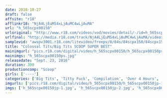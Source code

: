 ```yaml
---
date: 2018-10-27
draft: false
affsite: "r18"
afflinkr18: "NjA4LjEuMS4xLjAuMC4wLjAuMA"
url: "h_565scpx00150"
urloriginal: "http://www.r18.com/videos/vod/movies/detail/-/id=h_565scpx00150"
urlfinal: "http://media.r18.com/track/NjA4LjEuMS4xLjAuMC4wLjAuMA/videos/vod/movies/detail/-/id=h_565scpx00150"
samplevid: "awspv3001.r18.com/litevideo/freepv/8/84s/84scpx150/84scpx150_dmb_w.mp4"
title: "Colossal Tits/Big Tits SCOOP SUPER BEST"
mainimgurl: "pics.r18.com/digital/video/h_565scpx00150/h_565scpx00150ps.jpg"
mainimgs: "h_565scpx00150ps.jpg"
releasedate: "Sept. 23, 2016"
duration: 300
productioncomp: "Scoop"
girls: ['----']
categories: ['Big Tits', 'Titty Fuck', 'Compilation', 'Over 4 Hours', 'Hi-Def']
imgurls: ['pics.r18.com/digital/video/h_565scpx00150/h_565scpx00150jp-1.jpg', 'pics.r18.com/digital/video/h_565scpx00150/h_565scpx00150jp-2.jpg', 'pics.r18.com/digital/video/h_565scpx00150/h_565scpx00150jp-3.jpg', 'pics.r18.com/digital/video/h_565scpx00150/h_565scpx00150jp-4.jpg', 'pics.r18.com/digital/video/h_565scpx00150/h_565scpx00150jp-5.jpg', 'pics.r18.com/digital/video/h_565scpx00150/h_565scpx00150jp-6.jpg', 'pics.r18.com/digital/video/h_565scpx00150/h_565scpx00150jp-7.jpg', 'pics.r18.com/digital/video/h_565scpx00150/h_565scpx00150jp-8.jpg', 'pics.r18.com/digital/video/h_565scpx00150/h_565scpx00150jp-9.jpg', 'pics.r18.com/digital/video/h_565scpx00150/h_565scpx00150jp-10.jpg', 'pics.r18.com/digital/video/h_565scpx00150/h_565scpx00150jp-11.jpg', 'pics.r18.com/digital/video/h_565scpx00150/h_565scpx00150jp-12.jpg', 'pics.r18.com/digital/video/h_565scpx00150/h_565scpx00150jp-13.jpg', 'pics.r18.com/digital/video/h_565scpx00150/h_565scpx00150jp-14.jpg', 'pics.r18.com/digital/video/h_565scpx00150/h_565scpx00150jp-15.jpg', 'pics.r18.com/digital/video/h_565scpx00150/h_565scpx00150jp-16.jpg', 'pics.r18.com/digital/video/h_565scpx00150/h_565scpx00150jp-17.jpg', 'pics.r18.com/digital/video/h_565scpx00150/h_565scpx00150jp-18.jpg', 'pics.r18.com/digital/video/h_565scpx00150/h_565scpx00150jp-19.jpg', 'pics.r18.com/digital/video/h_565scpx00150/h_565scpx00150jp-20.jpg']
imgs: ['h_565scpx00150jp-1.jpg', 'h_565scpx00150jp-2.jpg', 'h_565scpx00150jp-3.jpg', 'h_565scpx00150jp-4.jpg', 'h_565scpx00150jp-5.jpg', 'h_565scpx00150jp-6.jpg', 'h_565scpx00150jp-7.jpg', 'h_565scpx00150jp-8.jpg', 'h_565scpx00150jp-9.jpg', 'h_565scpx00150jp-10.jpg', 'h_565scpx00150jp-11.jpg', 'h_565scpx00150jp-12.jpg', 'h_565scpx00150jp-13.jpg', 'h_565scpx00150jp-14.jpg', 'h_565scpx00150jp-15.jpg', 'h_565scpx00150jp-16.jpg', 'h_565scpx00150jp-17.jpg', 'h_565scpx00150jp-18.jpg', 'h_565scpx00150jp-19.jpg', 'h_565scpx00150jp-20.jpg']
---
```

